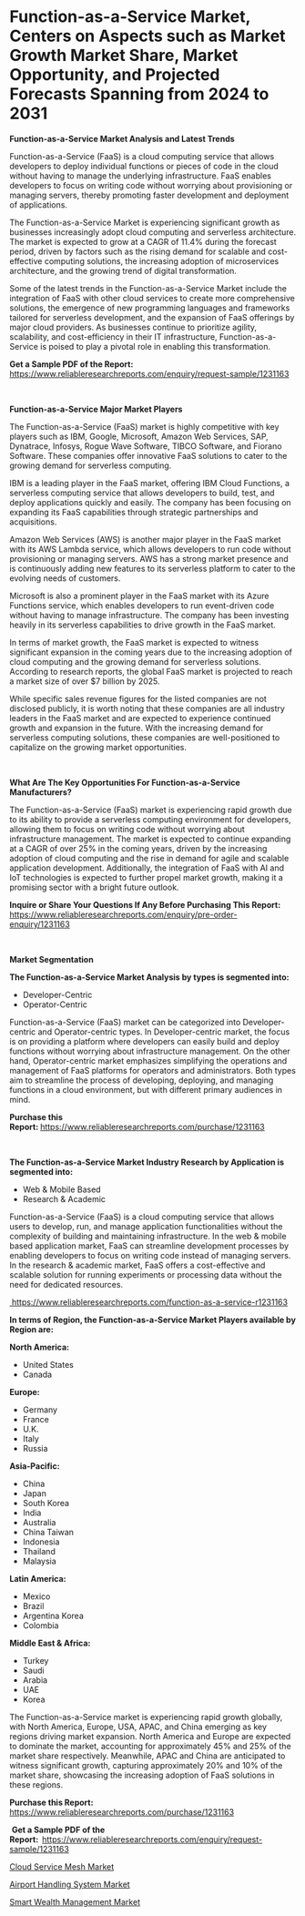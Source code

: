 <p><h1>Function-as-a-Service Market, Centers on Aspects such as Market Growth Market Share, Market Opportunity, and Projected Forecasts Spanning from 2024 to 2031</h1></p><p><strong>Function-as-a-Service Market Analysis and Latest Trends</strong></p>
<p><p>Function-as-a-Service (FaaS) is a cloud computing service that allows developers to deploy individual functions or pieces of code in the cloud without having to manage the underlying infrastructure. FaaS enables developers to focus on writing code without worrying about provisioning or managing servers, thereby promoting faster development and deployment of applications.</p><p>The Function-as-a-Service Market is experiencing significant growth as businesses increasingly adopt cloud computing and serverless architecture. The market is expected to grow at a CAGR of 11.4% during the forecast period, driven by factors such as the rising demand for scalable and cost-effective computing solutions, the increasing adoption of microservices architecture, and the growing trend of digital transformation.</p><p>Some of the latest trends in the Function-as-a-Service Market include the integration of FaaS with other cloud services to create more comprehensive solutions, the emergence of new programming languages and frameworks tailored for serverless development, and the expansion of FaaS offerings by major cloud providers. As businesses continue to prioritize agility, scalability, and cost-efficiency in their IT infrastructure, Function-as-a-Service is poised to play a pivotal role in enabling this transformation.</p></p>
<p><strong>Get a Sample PDF of the Report:&nbsp;</strong> <a href="https://www.reliableresearchreports.com/enquiry/request-sample/1231163">https://www.reliableresearchreports.com/enquiry/request-sample/1231163</a></p>
<p>&nbsp;</p>
<p><strong>Function-as-a-Service Major Market Players</strong></p>
<p><p>The Function-as-a-Service (FaaS) market is highly competitive with key players such as IBM, Google, Microsoft, Amazon Web Services, SAP, Dynatrace, Infosys, Rogue Wave Software, TIBCO Software, and Fiorano Software. These companies offer innovative FaaS solutions to cater to the growing demand for serverless computing.</p><p>IBM is a leading player in the FaaS market, offering IBM Cloud Functions, a serverless computing service that allows developers to build, test, and deploy applications quickly and easily. The company has been focusing on expanding its FaaS capabilities through strategic partnerships and acquisitions.</p><p>Amazon Web Services (AWS) is another major player in the FaaS market with its AWS Lambda service, which allows developers to run code without provisioning or managing servers. AWS has a strong market presence and is continuously adding new features to its serverless platform to cater to the evolving needs of customers.</p><p>Microsoft is also a prominent player in the FaaS market with its Azure Functions service, which enables developers to run event-driven code without having to manage infrastructure. The company has been investing heavily in its serverless capabilities to drive growth in the FaaS market.</p><p>In terms of market growth, the FaaS market is expected to witness significant expansion in the coming years due to the increasing adoption of cloud computing and the growing demand for serverless solutions. According to research reports, the global FaaS market is projected to reach a market size of over $7 billion by 2025.</p><p>While specific sales revenue figures for the listed companies are not disclosed publicly, it is worth noting that these companies are all industry leaders in the FaaS market and are expected to experience continued growth and expansion in the future. With the increasing demand for serverless computing solutions, these companies are well-positioned to capitalize on the growing market opportunities.</p></p>
<p>&nbsp;</p>
<p><strong>What Are The Key Opportunities For Function-as-a-Service Manufacturers?</strong></p>
<p><p>The Function-as-a-Service (FaaS) market is experiencing rapid growth due to its ability to provide a serverless computing environment for developers, allowing them to focus on writing code without worrying about infrastructure management. The market is expected to continue expanding at a CAGR of over 25% in the coming years, driven by the increasing adoption of cloud computing and the rise in demand for agile and scalable application development. Additionally, the integration of FaaS with AI and IoT technologies is expected to further propel market growth, making it a promising sector with a bright future outlook.</p></p>
<p><strong>Inquire or Share Your Questions If Any Before Purchasing This Report:</strong> <a href="https://www.reliableresearchreports.com/enquiry/pre-order-enquiry/1231163">https://www.reliableresearchreports.com/enquiry/pre-order-enquiry/1231163</a></p>
<p>&nbsp;</p>
<p><strong>Market Segmentation</strong></p>
<p><strong>The Function-as-a-Service Market Analysis by types is segmented into:</strong></p>
<p><ul><li>Developer-Centric</li><li>Operator-Centric</li></ul></p>
<p><p>Function-as-a-Service (FaaS) market can be categorized into Developer-centric and Operator-centric types. In Developer-centric market, the focus is on providing a platform where developers can easily build and deploy functions without worrying about infrastructure management. On the other hand, Operator-centric market emphasizes simplifying the operations and management of FaaS platforms for operators and administrators. Both types aim to streamline the process of developing, deploying, and managing functions in a cloud environment, but with different primary audiences in mind.</p></p>
<p><strong>Purchase this Report:&nbsp;</strong><a href="https://www.reliableresearchreports.com/purchase/1231163">https://www.reliableresearchreports.com/purchase/1231163</a></p>
<p>&nbsp;</p>
<p><strong>The Function-as-a-Service Market Industry Research by Application is segmented into:</strong></p>
<p><ul><li>Web & Mobile Based</li><li>Research & Academic</li></ul></p>
<p><p>Function-as-a-Service (FaaS) is a cloud computing service that allows users to develop, run, and manage application functionalities without the complexity of building and maintaining infrastructure. In the web & mobile based application market, FaaS can streamline development processes by enabling developers to focus on writing code instead of managing servers. In the research & academic market, FaaS offers a cost-effective and scalable solution for running experiments or processing data without the need for dedicated resources.</p></p>
<p><a href="https://www.reliableresearchreports.com/function-as-a-service-r1231163">&nbsp;https://www.reliableresearchreports.com/function-as-a-service-r1231163</a></p>
<p><strong>In terms of Region, the Function-as-a-Service Market Players available by Region are:</strong></p>
<p>
    <p> <strong> North America: </strong>
        <ul>
            <li>United States</li>
            <li>Canada</li>
        </ul>
        </p> 
    <p> <strong> Europe: </strong>
        <ul>
            <li>Germany</li>
            <li>France</li>
            <li>U.K.</li>
            <li>Italy</li>
            <li>Russia</li>
        </ul>
        </p> 
    <p> <strong> Asia-Pacific: </strong>
        <ul>
            <li>China</li>
            <li>Japan</li>
            <li>South Korea</li>
            <li>India</li>
            <li>Australia</li>
            <li>China Taiwan</li>
            <li>Indonesia</li>
            <li>Thailand</li>
            <li>Malaysia</li>
        </ul>
        </p> 
    <p> <strong> Latin America: </strong>
        <ul>
            <li>Mexico</li>
            <li>Brazil</li>
            <li>Argentina Korea</li>
            <li>Colombia</li>
        </ul>
        </p> 
    <p> <strong> Middle East & Africa: </strong>
        <ul>
            <li>Turkey</li>
            <li>Saudi</li>
            <li>Arabia</li>
            <li>UAE</li>
            <li>Korea</li>
        </ul>
    </p>
    </p>
<p><p>The Function-as-a-Service market is experiencing rapid growth globally, with North America, Europe, USA, APAC, and China emerging as key regions driving market expansion. North America and Europe are expected to dominate the market, accounting for approximately 45% and 25% of the market share respectively. Meanwhile, APAC and China are anticipated to witness significant growth, capturing approximately 20% and 10% of the market share, showcasing the increasing adoption of FaaS solutions in these regions.</p></p>
<p><strong>Purchase this Report: </strong><a href="https://www.reliableresearchreports.com/purchase/1231163">https://www.reliableresearchreports.com/purchase/1231163</a></p>
<p>&nbsp;<strong>Get a Sample PDF of the Report:&nbsp;&nbsp;</strong><a href="https://www.reliableresearchreports.com/enquiry/request-sample/1231163">https://www.reliableresearchreports.com/enquiry/request-sample/1231163</a></p>
<p><strong></strong></p>
<p><p><a href="https://github.com/liliskanaya73/Market-Research-Report-List-1/blob/main/cloud-service-mesh-market.md">Cloud Service Mesh Market</a></p><p><a href="https://github.com/ChiragRP21/Market-Research-Report-List-5/blob/main/airport-handling-system-market.md">Airport Handling System Market</a></p><p><a href="https://github.com/eeenafisainka/Market-Research-Report-List-1/blob/main/smart-wealth-management-market.md">Smart Wealth Management Market</a></p></p>